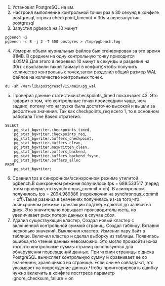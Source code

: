 
1. Установил PostgreSQL на вм.
2. Настроил выполнение контрольной точки раз в 30 секунд в конфиге postgresql, строка checkpoint_timeout = 30s и перезапустил postgresql
3. Запустил pgbench на 10 минут
```
pgbench -i 
pgbench -c 8 -j 2 -T 600 postgres > /tmp/pgbench.log
```
4. Измерил  объем журнальных файлов был сгенерирован за это время 81МB. В среднем на одну контрольную точку приходится 4.05МB.Для этого я переввел 10 минут в секунды и разделил на 30(т.к выставили такой таймаут в конфиге)чтобы получить количество контрольных точек,затем разделил общий размер WAL файлов на количество контрольных точек.

```
du -sh /var/lib/postgresql/15/main/pg_wal
```
5. Проверил данные статистики:checkpoints_timed показывает 43. Это говорит о том, что контрольные точки происходили чаще, чем задано, потому что нагрузка была достаточно высокой и вышли за дефолтные значения. Так как checkpoints_req всего 1, то в основном работала Time Based стратегия.

```
SELECT
    pg_stat_bgwriter.checkpoints_timed,
    pg_stat_bgwriter.checkpoints_req,
    pg_stat_bgwriter.buffers_checkpoint,
    pg_stat_bgwriter.buffers_clean,
    pg_stat_bgwriter.maxwritten_clean,
    pg_stat_bgwriter.buffers_backend,
    pg_stat_bgwriter.buffers_backend_fsync,
    pg_stat_bgwriter.buffers_alloc
FROM
    pg_stat_bgwriter;
```
6. Сравнил tps в синхронном/асинхронном режиме утилитой pgbench.В синхронном режиме получилось tps = 689.533517 (перед этим проверил,что synchronous_commit = on). В асинхронном получилось tps = 2094.989886 (переключил на synchronous_commit = off).Такая разница в значениях получилась из-за того,что асинхронном режиме транзакции подтверждаются до записи на диск. Это значительно повышает производительность, но увеличивает риск потери данных в случае сбоя.
7. Удалил существующий кластер, Создал новый кластер с включенной контрольной суммой страниц. Создал таблицу. Вставил несколько значений. Выключил кластер. Изменил пару байт в таблице. Включил кластер и сделал выборку из таблицы. Появилась ошибка,что чтение данных невозможно. Это могло произойти из-за того,что контрольные суммы страниц используются для обнаружения повреждений данных. При чтении страницы с диска PostgreSQL вычисляет контрольную сумму и сравнивает ее со значением, хранящимся на странице. Если они не совпадают, это указывает на повреждение данных.Чтобы проигнорировать ошибку нужно включить в конфиге постгреса параметр ignore_checksum_failure = on


